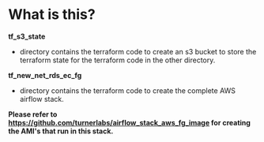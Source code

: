 # What is this?

**tf_s3_state** 

- directory contains the terraform code to create an s3 bucket to store the terraform state for the terraform code in the other directory.

**tf_new_net_rds_ec_fg**

- directory contains the terraform code to create the complete AWS airflow stack.

**Please refer to https://github.com/turnerlabs/airflow_stack_aws_fg_image for creating the AMI's that run in this stack.**
